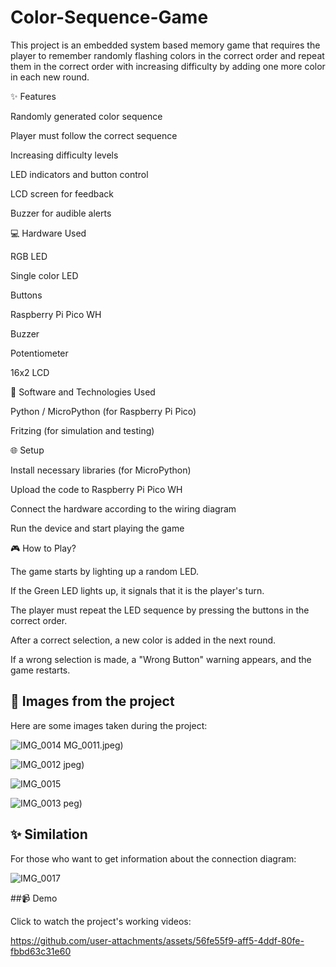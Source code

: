 # Color-Sequence-Game

This project is an embedded system based memory game that requires the player to remember randomly flashing colors in the correct order and repeat them in the correct order with increasing difficulty by adding one more color in each new round.

✨ Features


Randomly generated color sequence

Player must follow the correct sequence

Increasing difficulty levels

LED indicators and button control

LCD screen for feedback

Buzzer for audible alerts



💻 Hardware Used


  RGB LED
  
  Single color LED
  
  Buttons
  
  Raspberry Pi Pico WH
  
  Buzzer
  
  Potentiometer
  
  16x2 LCD 



🔧 Software and Technologies Used


  Python / MicroPython (for Raspberry Pi Pico)
  
  Fritzing (for simulation and testing)



🌐 Setup


  Install necessary libraries (for MicroPython)
  
  Upload the code to Raspberry Pi Pico WH
  
  Connect the hardware according to the wiring diagram
  
  Run the device and start playing the game



🎮 How to Play?


  The game starts by lighting up a random LED.
  
  If the Green LED lights up, it signals that it is the player's turn.
  
  The player must repeat the LED sequence by pressing the buttons in the correct order.
  
  After a correct selection, a new color is added in the next round.
  
  If a wrong selection is made, a "Wrong Button" warning appears, and the game restarts.

## 📸 Images from the project
Here are some images taken during the project:

![IMG_0014](https://github.com/user-attachments/assets/feda0e36-31eb-4b2f-b6c6-eb3c9c0c9369)
MG_0011.jpeg)


![IMG_0012](https://github.com/user-attachments/assets/a58e6d53-0e69-45c2-ad52-81973d34f635)
jpeg)


![IMG_0015](https://github.com/user-attachments/assets/92bbc62b-9512-40fd-bf50-440cfe325351)


![IMG_0013](https://github.com/user-attachments/assets/e405b527-e882-40af-a2af-cb6d29de38db)
peg)

## ✨ Similation
For those who want to get information about the connection diagram:

![IMG_0017](https://github.com/user-attachments/assets/192680d4-a2fb-4ed0-a1c1-0d63a29b97d8)


##📹 Demo

Click to watch the project's working videos:






https://github.com/user-attachments/assets/56fe55f9-aff5-4ddf-80fe-fbbd63c31e60




